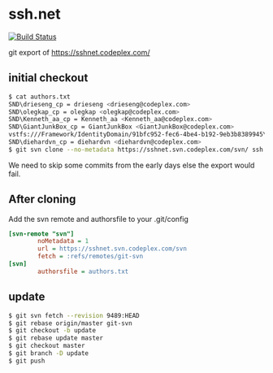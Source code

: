 ssh.net
=======

[![Build Status](https://travis-ci.org/darinkes/ssh.net.svg?branch=master)](https://travis-ci.org/darinkes/ssh.net)

git export of https://sshnet.codeplex.com/


## initial checkout
```bash
$ cat authors.txt
SND\drieseng_cp = drieseng <drieseng@codeplex.com>
SND\olegkap_cp = olegkap <olegkap@codeplex.com>
SND\Kenneth_aa_cp = Kenneth_aa <Kenneth_aa@codeplex.com>
SND\GiantJunkBox_cp = GiantJunkBox <GiantJunkBox@codeplex.com>
vstfs:///Framework/IdentityDomain/91bfc952-fec6-4be4-b192-9eb3b8389945\Project Collection Service Accounts = Project Collection Service Accounts <blabla@codeplex.com>
SND\diehardvn_cp = diehardvn <diehardvn@codeplex.com>
$ git svn clone --no-metadata https://sshnet.svn.codeplex.com/svn/ ssh.net --revision 9489:HEAD --authors-file=authors.txt
```

We need to skip some commits from the early days else the export would fail.

## After cloning

Add the svn remote and authorsfile to your .git/config

```ini
[svn-remote "svn"]
        noMetadata = 1
        url = https://sshnet.svn.codeplex.com/svn
        fetch = :refs/remotes/git-svn
[svn]
        authorsfile = authors.txt
```

## update

```bash
$ git svn fetch --revision 9489:HEAD
$ git rebase origin/master git-svn
$ git checkout -b update
$ git rebase update master
$ git checkout master
$ git branch -D update
$ git push
```
